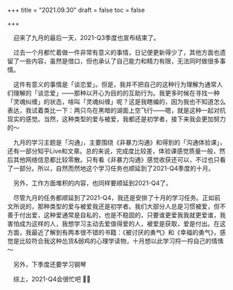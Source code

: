+++
title = "2021.09.30"
draft = false
toc = false

+++

&emsp;迎来了九月的最后一天，2021-Q3季度也宣布结束了。

&emsp;过去一个月都忙着做一件非常有意义的事情，日记便更新得少了，其他方面也遗留了一些内容，虽然是借口，但也承认了自己能力和精力有限，无法同时做很多事情。

&emsp;这件有意义的事情是「谈恋爱」。但是，我并不把自己的这种行为理解为通常人们理解的「谈恋爱」——那种以开心为目的的互助行为。我更多时候在寻找一种「灵魂纠缠」的状态，啥叫「灵魂纠缠」呢？这是我瞎编的，因为我也不知道怎么表达，我试着类比一下：两只鸟在黑暗的湖面上空飞行——嗯，就是这种一起对抗现实的感觉。当然，这种类型的爱与被爱，我都还是初学者，接下来我会更加努力的～

&emsp;九月的学习主题是「沟通」，主要围绕《非暴力沟通》和得到的「沟通体验课」，还有一部分知乎Live和文章。总的来说，完成度比较差，体验课感觉质量一般，然后其他网络信息都比较零散。只有看《非暴力沟通》感觉收获还可以，不过也只看了一部分。所以，自然而然地这个学习任务也顺延到了2021-Q4季度的十月。

&emsp;另外，工作方面堆积的内容，也同样要顺延到2021-Q4了。

&emsp;尽管九月的任务都顺延到了2021-Q4，我还是安排了十月的学习任务。正如前文所说的，那种类型的爱与被爱我还是初学者。我们大部分人总是习惯被爱，但不善于付出爱，这种爱通常是自私的，也是不稳固的，只要谁更爱我我就更爱谁，我害怕成为这样的人，我想学习主动去爱值得爱的人，被爱是获取，爱是付出。在这方面，我最近了解到有两本很不错的书籍：《被讨厌的勇气》和《幸福的勇气》，感觉是比较符合我这种怂货&弱鸡的心理学读物，十月想以此学习捋一捋自己的情愫～

&emsp;另外，下季度还要学习钢琴

&emsp;综上，2021-Q4会很忙吧 🏃🏻